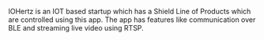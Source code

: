 
IOHertz is an IOT based startup which has a Shield Line of Products which are controlled using this app. The app has features like communication over BLE and streaming live video using RTSP.
